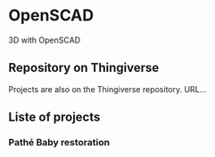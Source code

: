 # OpenSCAD
3D with OpenSCAD

## Repository on Thingiverse

Projects are also on the Thingiverse repository.
URL...

## Liste of projects

### Pathé Baby restoration



